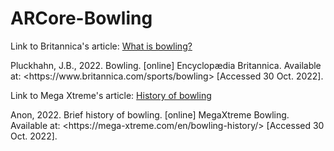 # ARCore-Bowling

<p>Link to Britannica's article: <a href="https://www.britannica.com/sports/bowling">What is bowling?</a></p>
<p>Pluckhahn, J.B., 2022. Bowling. [online] Encyclopædia Britannica. Available at: &lt;https://www.britannica.com/sports/bowling&gt; [Accessed 30 Oct. 2022]. </p>

<p>Link to Mega Xtreme's article: <a href="https://www.britannica.com/sports/bowling">History of bowling</a></p>
<p>Anon, 2022. Brief history of bowling. [online] MegaXtreme Bowling. Available at: &lt;https://mega-xtreme.com/en/bowling-history/&gt; [Accessed 30 Oct. 2022].</p>
